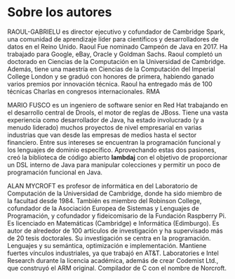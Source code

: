 # Sobre los autores


RAOUL-GABRIELU es director ejecutivo y cofundador de Cambridge Spark, una comunidad de aprendizaje líder para científicos y desarrolladores de datos en el Reino Unido. Raoul Fue nominado Campeón de Java en 2017. Ha trabajado para Google, eBay, Oracle y Goldman Sachs. Raoul completó un doctorado en Ciencias de la Computación en la Universidad de Cambridge. Además, tiene una maestría en Ciencias de la Computación del Imperial College London y se graduó con honores de primera, habiendo ganado varios premios por innovación técnica. Raoul ha entregado más de 100 técnicas Charlas en congresos internacionales. RMA



MARIO FUSCO es un ingeniero de software senior en Red Hat trabajando en el desarrollo central de Drools, el motor de reglas de JBoss. Tiene una vasta experiencia como desarrollador de Java, ha estado involucrado (y a menudo liderado) muchos proyectos de nivel empresarial en varias industrias que van desde las empresas de medios hasta el sector financiero. Entre sus intereses se encuentran la programación funcional y los lenguajes de dominio específico. Aprovechando estas dos pasiones, creó la biblioteca de código abierto **lambdaj** con el objetivo de proporcionar un DSL interno de Java para manipular colecciones y permitir un poco de programación funcional en Java.



ALAN MYCROFT es profesor de informática en del Laboratorio de Computación de la Universidad de Cambridge, donde ha sido miembro de la facultad desde 1984. También es miembro del Robinson College, cofundador de la Asociación Europea de Sistemas y Lenguajes de Programación, y cofundador y fideicomisario de la Fundación Raspberry Pi. Es licenciado en Matemáticas (Cambridge) e Informática (Edimburgo). Es autor de alrededor de 100 artículos de investigación y ha supervisado más de 20 tesis doctorales. Su investigación se centra en la programación. Lenguajes y su semántica, optimización e implementación. Mantiene fuertes vínculos industriales, ya que trabajó en AT&T. Laboratories e Intel Research durante la licencia académica, además de crear Codemist Ltd., que construyó el ARM original. Compilador de C con el nombre de Norcroft.
